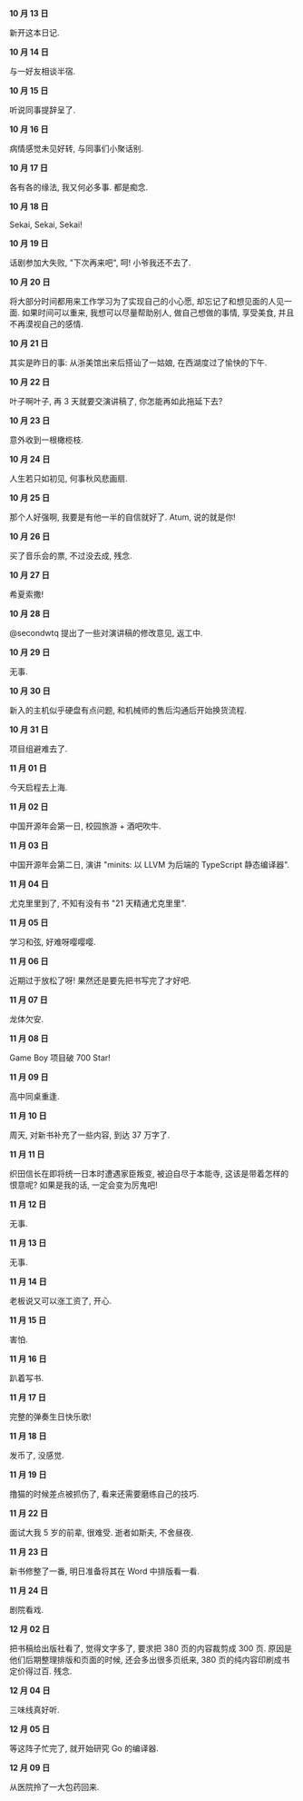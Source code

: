 **10 月 13 日**

新开这本日记.

**10 月 14 日**

与一好友相谈半宿.

**10 月 15 日**

听说同事提辞呈了.

**10 月 16 日**

病情感觉未见好转, 与同事们小聚话别.

**10 月 17 日**

各有各的缘法, 我又何必多事. 都是痴念.

**10 月 18 日**

Sekai, Sekai, Sekai!

**10 月 19 日**

话剧参加大失败, "下次再来吧", 呵! 小爷我还不去了.

**10 月 20 日**

将大部分时间都用来工作学习为了实现自己的小心愿, 却忘记了和想见面的人见一面. 如果时间可以重来, 我想可以尽量帮助别人, 做自己想做的事情, 享受美食, 并且不再漠视自己的感情.

**10 月 21 日**

其实是昨日的事: 从浙美馆出来后搭讪了一姑娘, 在西湖度过了愉快的下午.

**10 月 22 日**

叶子啊叶子, 再 3 天就要交演讲稿了, 你怎能再如此拖延下去?

**10 月 23 日**

意外收到一根橄榄枝.

**10 月 24 日**

人生若只如初见, 何事秋风悲画扇.

**10 月 25 日**

那个人好强啊, 我要是有他一半的自信就好了. Atum, 说的就是你!

**10 月 26 日**

买了音乐会的票, 不过没去成, 残念.

**10 月 27 日**

希夏索撒!

**10 月 28 日**

@secondwtq 提出了一些对演讲稿的修改意见, 返工中.

**10 月 29 日**

无事.

**10 月 30 日**

新入的主机似乎硬盘有点问题, 和机械师的售后沟通后开始换货流程.

**10 月 31 日**

项目组避难去了.

**11 月 01 日**

今天启程去上海.

**11 月 02 日**

中国开源年会第一日, 校园旅游 + 酒吧吹牛.

**11 月 03 日**

中国开源年会第二日, 演讲 "minits: 以 LLVM 为后端的 TypeScript 静态编译器".

**11 月 04 日**

尤克里里到了, 不知有没有书 "21 天精通尤克里里".

**11 月 05 日**

学习和弦, 好难呀嘤嘤嘤.

**11 月 06 日**

近期过于放松了呀! 果然还是要先把书写完了才好吧.

**11 月 07 日**

龙体欠安.

**11 月 08 日**

Game Boy 项目破 700 Star!

**11 月 09 日**

高中同桌重逢.

**11 月 10 日**

周天, 对新书补充了一些内容, 到达 37 万字了.

**11 月 11 日**

织田信长在即将统一日本时遭遇家臣叛变, 被迫自尽于本能寺, 这该是带着怎样的恨意呢? 如果是我的话, 一定会变为厉鬼吧!

**11 月 12 日**

无事.

**11 月 13 日**

无事.

**11 月 14 日**

老板说又可以涨工资了, 开心.

**11 月 15 日**

害怕.

**11 月 16 日**

趴着写书.

**11 月 17 日**

完整的弹奏生日快乐歌!

**11 月 18 日**

发币了, 没感觉.

**11 月 19 日**

撸猫的时候差点被抓伤了, 看来还需要磨练自己的技巧.

**11 月 22 日**

面试大我 5 岁的前辈, 很难受. 逝者如斯夫, 不舍昼夜.

**11 月 23 日**

新书修整了一番, 明日准备将其在 Word 中排版看一看.

**11 月 24 日**

剧院看戏.

**12 月 02 日**

把书稿给出版社看了, 觉得文字多了, 要求把 380 页的内容裁剪成 300 页. 原因是他们后期整理排版和页面的时候, 还会多出很多页纸来, 380 页的纯内容印刷成书定价得过百. 残念.

**12 月 04 日**

三味线真好听.

**12 月 05 日**

等这阵子忙完了, 就开始研究 Go 的编译器.

**12 月 09 日**

从医院拎了一大包药回来.
